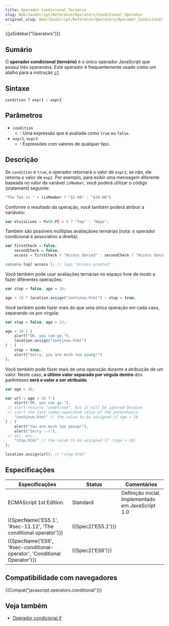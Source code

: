 ```yaml
---
title: Operador Condicional Ternário
slug: Web/JavaScript/Reference/Operators/Conditional_Operator
original_slug: Web/JavaScript/Reference/Operators/Operador_Condicional
---
```

{{jsSidebar("Operators")}}

## Sumário

O **operador condicional (ternário)** é o único operador JavaScript que possui três operandos. Este operador é frequentemente usado como um atalho para a instrução [`if`](/pt-BR/docs/Web/JavaScript/Reference/Statements/if...else).

## Sintaxe

```
condition ? expr1 : expr2
```

## Parâmetros

- `condition`
  - : Uma expressão que é avaliada como `true` ou `false`.
- `expr1`, `expr2`
  - : Expressões com valores de qualquer tipo.

## Descrição

Se `condition` é `true`, o operador retornará o valor de `expr1`; se não, ele retorna o valor de `exp2`. Por exemplo, para exibir uma mensagem diferente baseada no valor da variável `isMember`, você poderá utilizar o código (statement) seguinte:

```js
"The fee is " + (isMember ? "$2.00" : "$10.00")
```

Conforme o resultado da operação, você também poderá atribuir a variáveis:

```js
var elvisLives = Math.PI > 4 ? "Yep" : "Nope";
```

Também são possíveis múltiplas avaliaçãoes ternárias (nota: o operador condicional é associativo a direita):

```js
var firstCheck = false,
    secondCheck = false,
    access = firstCheck ? "Access denied" : secondCheck ? "Access denied" : "Access granted";

console.log( access ); // logs "Access granted"
```

Você também pode usar avaliações ternárias no espaço livre de modo a fazer diferentes operações:

```js
var stop = false, age = 16;

age > 18 ? location.assign("continue.html") : stop = true;
```

Você também pode fazer mais do que uma única operação em cada caso, separando-os por vírgula:

```js
var stop = false, age = 23;

age > 18 ? (
    alert("OK, you can go."),
    location.assign("continue.html")
) : (
    stop = true,
    alert("Sorry, you are much too young!")
);
```

Você também pode fazer mais de uma operação durante a atribuição de um valor. Neste caso, **o último valor separado por vírgula dentro** dos parênteses **será o valor a ser atribuído**.

```js
var age = 16;

var url = age > 18 ? (
    alert("OK, you can go."),
 // alert returns "undefined", but it will be ignored because
 // isn't the last comma-separated value of the parenthesis
    "continue.html" // the value to be assigned if age > 18
) : (
    alert("You are much too young!"),
    alert("Sorry :-("),
 // etc. etc.
    "stop.html" // the value to be assigned if !(age > 18)
);

location.assign(url); // "stop.html"
```

## Especificações

| Especificações                                                                                   | Status                   | Comentários                                       |
| ------------------------------------------------------------------------------------------------ | ------------------------ | ------------------------------------------------- |
| ECMAScript 1st Edition.                                                                          | Standard                 | Definição inicial. Implementado em JavaScript 1.0 |
| {{SpecName('ES5.1', '#sec-11.12', 'The conditional operator')}}             | {{Spec2('ES5.1')}} |                                                   |
| {{SpecName('ES6', '#sec-conditional-operator', 'Conditional Operator')}} | {{Spec2('ES6')}}     |                                                   |

## Compatibilidade com navegadores

{{Compat("javascript.operators.conditional")}}

## Veja também

- [Operador condicional if](/pt-BR/docs/Web/JavaScript/Reference/Statements/if...else)
